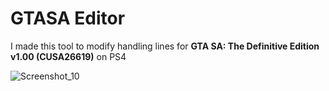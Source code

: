 # GTASA Editor
I made this tool to modify handling lines for <b>GTA SA: The Definitive Edition v1.00 (CUSA26619)</b> on PS4


![Screenshot_10](https://user-images.githubusercontent.com/64507894/152983638-f1629205-9c56-415d-90af-7055d8769492.png)
